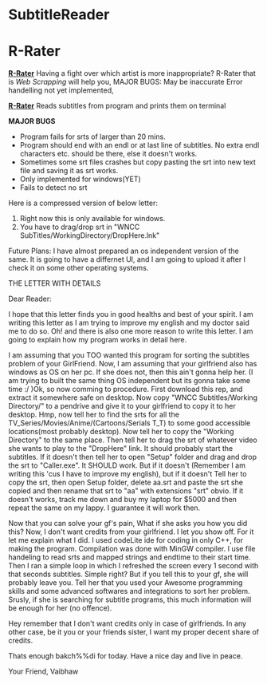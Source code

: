 # SubtitleReader
# R-Rater

<u><b>R-Rater</b></u>
Having a fight over which artist is more inappropriate? R-Rater that is <i>Web Scrapping</i>  will help you,
MAJOR BUGS:
  May be inaccurate
  Error handelling not yet implemented,


<u><b>R-Rater</b></u>
Reads subtitles from program and prints them on terminal

<B>MAJOR BUGS</B>
<ul>
<li>Program fails for srts of larger than 20 mins.</li>
<li>Program should end with an endl or at last line of subtitles. No extra endl characters etc. should be there, else it doesn't works.</li>
<li>Sometimes some srt files crashes but copy pasting the srt into new text file and saving it as srt works. </li>
<li>Only implemented for windows(YET)</li>
<li>Fails to detect no srt</li>
</ul>
Here is a compressed version of below letter:


1.  Right now this is only available for windows.
2.  You have to drag/drop srt in "WNCC SubTitles/WorkingDirectory/DropHere.lnk"

Future Plans:
  I have almost prepared an os independent version of the same. It is going to have a differnet UI, and I am going to upload it after I check it on some other operating systems.

THE LETTER WITH DETAILS

Dear Reader:

  I hope that this letter finds you in good healths and best of your spirit. I am writing this letter as I am trying to improve my english and my doctor said me to do so. Oh! and there is also one more reason to write this letter. I am going to explain how my program works in detail here.
  
  I am assuming that you TOO wanted this program for sorting the subtitles problem of your GirlFriend. Now, I am assuming that your girlfriend also has windows as OS on her pc. If she does not, then this ain't gonna help her. (I am trying to built the same thing OS independent but its gonna take some time :/ )Ok, so now comming to procedure. First download this rep, and extract it somewhere safe on desktop. Now copy "WNCC Subtitles/Working Directory/" to a pendrive and give it to your girlfriend to copy it to her desktop. Hmp, now tell her to find the srts for all the TV_Series/Movies/Anime/(Cartoons/Serials T_T) to some good accessible locations(most probably desktop). Now tell her to copy the "Working Directory" to the same place. Then tell her to drag the srt of whatever video she wants to play to the "DropHere" link. It should probably start the subtitles. If it doesn't then tell her to open "Setup" folder and drag and drop the srt to "Caller.exe". It SHOULD work. But if it doesn't (Remember I am writing this 'cus I have to improve my english), but if it doesn't Tell her to copy the srt, then open Setup folder, delete aa.srt and paste the srt she copied and then rename that srt to "aa" with extensions "srt" obvio. If it doesn't works, track me down and buy my laptop for $5000 and then repeat the same on my lappy. I guarantee it will work then.
  
  Now that you can solve your gf's pain, What if she asks you how you did this? Now, I don't want credits from your girlfriend. I let you show off. For it let me explain what I did. I used codeLite ide for coding in only C++, for making the program. Compilation was done with MinGW compiler. I use file handeling to read srts and mapped strings and endtime to their start time. Then I ran a simple loop in which I refreshed the screen every 1 second with that seconds subtitles. Simple right? But if you tell this to your gf, she will probably leave you. Tell her that you used your Awesome programming skills and some advanced softwares and integrations to sort her problem. Srusly, if she is searching for subtitle programs, this much information will be enough for her (no offence). 
  
  Hey remember that I don't want credits only in case of girlfriends. In any other case, be it you or your friends sister, I want my proper decent share of credits.
  
  Thats enough bakch%%di for today. Have a nice day and live in peace.
 
 Your Friend,
 Vaibhaw
